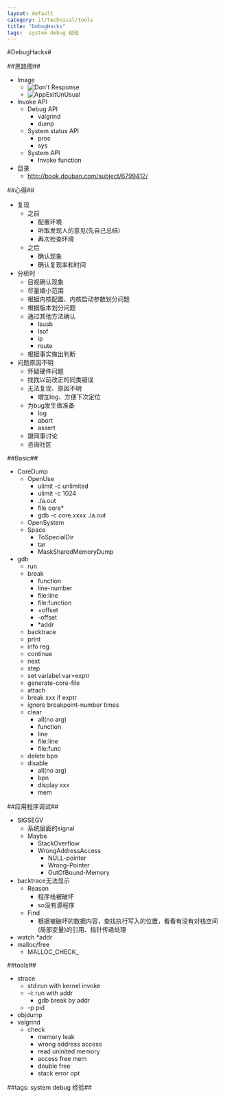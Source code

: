 ```yaml
---
layout: default
category: it/technical/tools
title: "DebugHacks"
tags:  system debug 经验
---
```


#DebugHacks#



##思路图##
* Image
  * ![Don't Response](http://pic.yupoo.com/qianjigui/ClqS2IyK/medish.jpg)
  * ![AppExitUnUsual](http://pic.yupoo.com/qianjigui/ClqS39ys/medish.jpg)
* Invoke API
  * Debug API
    * valgrind
    * dump
  * System status API
    * proc
    * sys
  * System API
    * Invoke function
* 目录
  * http://book.douban.com/subject/6799412/



##心得##
* 复现
  * 之前
    * 配置环境
    * 听取发现人的意见(先自己总结)
    * 再次检查环境
  * 之后
    * 确认现象
    * 确认复现率和时间
* 分析时
  * 目视确认现象
  * 尽量缩小范围
  * 根据内核配置、内核启动参数划分问题
  * 根据版本划分问题
  * 通过其他方法确认
    * lsusb
    * lsof
    * ip
    * route
  * 根据事实做出判断
* 问题原因不明
  * 怀疑硬件问题
  * 找找以前改正的同类错误
  * 无法复现、原因不明
    * 增加log、方便下次定位
  * 为bug发生做准备
    * log
    * abort
    * assert
  * 跟同事讨论
  * 咨询社区



##Basic##
* CoreDump
  * OpenUse
    * ulimit -c unlimited
    * ulimit -c 1024
    * ./a.out
    * file core*
    * gdb -c core.xxxx ./a.out
  * OpenSystem
  * Space
    * ToSpecialDir
    * tar
    * MaskSharedMemoryDump
* gdb
  * run
  * break
    * function
    * line-number
    * file:line
    * file:function
    * +offset
    * -offset
    * *addr
  * backtrace
  * print
  * info reg
  * continue
  * next
  * step
  * set variabel var=exptr
  * generate-core-file
  * attach
  * break xxx if exptr
  * ignore breakpoint-number times
  * clear
    * all(no arg)
    * function
    * line
    * file:line
    * file:func
  * delete bpn
  * disable
    * all(no arg)
    * bpn
    * display xxx
    * mem 



##应用程序调试##
* SIGSEGV
  * 系统层面的signal
  * Maybe
    * StackOverflow
    * WrongAddressAccess
      * NULL-pointer
      * Wrong-Pointer
      * OutOfBound-Memory
* backtrace无法显示
  * Reason
    * 程序栈被破坏
    * so没有源程序
  * Find
    * 根据被破坏的数据内容，查找执行写入的位置，看看有没有对栈空间(局部变量)的引用、指针传递处理
* watch *addr
* malloc/free
  * MALLOC_CHECK_



##tools##
* strace
  * std:run with kernel invoke
  * -i: run with addr
    * gdb break by addr
  * -p pid
* objdump
* valgrind
  * check
    * memory leak
    * wrong address access
    * read uninited memory
    * access free mem
    * double free
    * stack error opt



##tags: system debug 经验##
